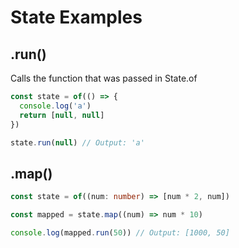 # State Examples

## .run()
Calls the function that was passed in State.of
```ts
const state = of(() => {
  console.log('a')
  return [null, null]
})

state.run(null) // Output: 'a'
```

## .map()
```ts
const state = of((num: number) => [num * 2, num])

const mapped = state.map((num) => num * 10)

console.log(mapped.run(50)) // Output: [1000, 50]
```
